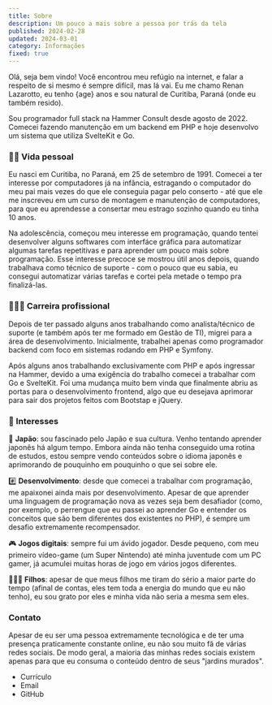 ```yaml
---
title: Sobre
description: Um pouco a mais sobre a pessoa por trás da tela
published: 2024-02-28
updated: 2024-03-01
category: Informações
fixed: true
---
```


<script lang="ts">
    import Link from "$lib/components/Link.svelte";
    import { differenceInYears } from "date-fns";

    const age = differenceInYears(new Date(), "1991-09-25 05:25:00");
</script>

Olá, seja bem vindo! Você encontrou meu refúgio na internet, e falar a respeito de si mesmo é sempre difícil, mas lá vai. Eu me chamo Renan Lazarotto, eu tenho {age} anos e sou natural de Curitiba, Paraná (onde eu também resido).

Sou programador full stack na Hammer Consult desde agosto de 2022. Comecei fazendo manutenção em um backend em PHP e hoje desenvolvo um sistema que utiliza SvelteKit e Go.

### 🧔🏻 Vida pessoal

Eu nasci em Curitiba, no Paraná, em 25 de setembro de 1991. Comecei a ter interesse por computadores já na infância, estragando o computador do meu pai mais vezes do que ele conseguia pagar pelo conserto - até que ele me inscreveu em um curso de montagem e manutenção de computadores, para que eu aprendesse a consertar meu estrago sozinho quando eu tinha 10 anos.

Na adolescência, começou meu interesse em programação, quando tentei desenvolver alguns softwares com interfáce gráfica para automatizar algumas tarefas repetitivas e para aprender um pouco mais sobre programação. Esse interesse precoce se mostrou útil anos depois, quando trabalhava como técnico de suporte - com o pouco que eu sabia, eu consegui automatizar várias tarefas e cortei pela metade o tempo pra finalizá-las.

### 👷🏻‍♂️ Carreira profissional

Depois de ter passado alguns anos trabalhando como analista/técnico de suporte (e também após ter me formado em Gestão de TI), migrei para a área de desenvolvimento. Inicialmente, trabalhei apenas como programador backend com foco em sistemas rodando em PHP e <Link href="https://symfony.com" target="_blank">Symfony</Link>.

Após alguns anos trabalhando exclusivamente com PHP e após ingressar na Hammer, devido a uma exigência do trabalho comecei a trabalhar com Go e SvelteKit. Foi uma mudança muito bem vinda que finalmente abriu as portas para o desenvolvimento frontend, algo que eu desejava aprimorar para sair dos projetos feitos com Bootstap e jQuery.

### 🎯 Interesses

🎌 **Japão**: sou fascinado pelo Japão e sua cultura. Venho tentando aprender japonês há algum tempo. Embora ainda não tenha conseguido uma rotina de estudos, estou sempre vendo conteúdos sobre o idioma japonês e aprimorando de pouquinho em pouquinho o que sei sobre ele.

#️⃣ **Desenvolvimento**: desde que comecei a trabalhar com programação, me apaixonei ainda mais por desenvolvimento. Apesar de que aprender uma linguagem de programação nova as vezes seja bem desafiador (como, por exemplo, o perrengue que eu passei ao aprender Go e entender os conceitos que são bem diferentes dos existentes no PHP), é sempre um desafio extremamente recompensador.

🎮 **Jogos digitais**: sempre fui um ávido jogador. Desde pequeno, com meu primeiro vídeo-game (um Super Nintendo) até minha juventude com um PC gamer, já acumulei muitas horas de jogo em vários jogos diferentes.

👨‍👧‍👦 **Filhos**: apesar de que meus filhos me tiram do sério a maior parte do tempo (afinal de contas, eles tem toda a energia do mundo que eu não tenho), eu sou grato por eles e minha vida não seria a mesma sem eles.

### Contato

Apesar de eu ser uma pessoa extremamente tecnológica e de ter uma presença praticamente constante online, eu não sou muito fã de várias redes sociais. De modo geral, a maioria das minhas redes sociais existem apenas para que eu consuma o conteúdo dentro de seus "jardins murados".

-   <Link href="/curriculo">Currículo</Link>
-   <Link href="mailto:renanlazarotto@gmail.com">Email</Link>
-   <Link href="https://github.com/RenanLazarotto" target="_blank">GitHub</Link>
